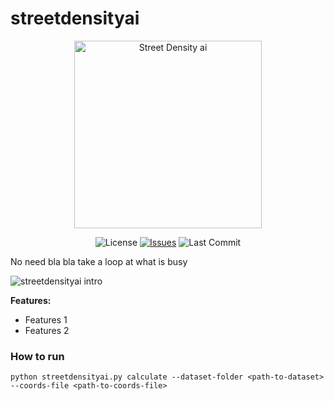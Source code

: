 # streetdensityai

<p align="center">
<img alt="Street Density ai" src="docs/assets/logo-with-text.svg" width="300">
</p>

<p align="center">
  <img src="https://img.shields.io/github/license/lironbdolah/streetdensityai" alt="License">
  <a href="https://github.com/aporia-ai/streetdensityai/issues"><img src="https://img.shields.io/github/issues/lironbdolah/streetdensityai" alt="Issues"></a>
  <img src="https://img.shields.io/github/last-commit/lironbdolah/streetdensityai" alt="Last Commit">

</p>

No need bla bla take a loop at what is busy

![streetdensityai intro](src/assets/streetdensityai.png)

**Features:**
- Features 1
- Features 2

### How to run

```shell
python streetdensityai.py calculate --dataset-folder <path-to-dataset> --coords-file <path-to-coords-file>
```
